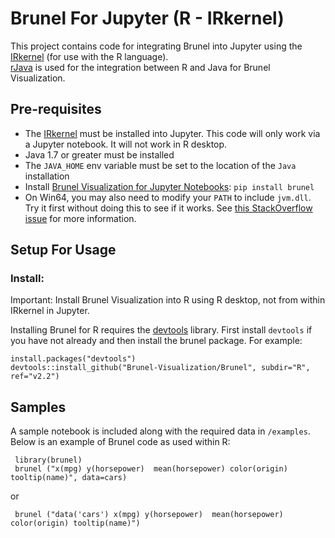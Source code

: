 # Brunel For Jupyter (R - IRkernel)

This project contains code for integrating Brunel into Jupyter using the [IRkernel](https://github.com/IRkernel/IRkernel) (for use with the R language).  
[rJava](https://cran.r-project.org/web/packages/rJava/index.html) is used for the integration between R and Java for Brunel Visualization.

## Pre-requisites
* The [IRkernel](http://irkernel.github.io/) must be installed into Jupyter.  This code will only work via a Jupyter notebook.  It will not work in R desktop.
* Java 1.7 or greater must be installed
* The `JAVA_HOME` env variable must be set to the location of the `Java` installation
* Install [Brunel Visualization for Jupyter Notebooks](https://pypi.python.org/pypi/brunel):  `pip install brunel`
* On Win64, you may also need to modify your `PATH` to include `jvm.dll`.  Try it first without doing this to see if it works.  See [this StackOverflow issue](http://stackoverflow.com/questions/7019912/using-the-rjava-package-on-win7-64-bit-with-r) for more information.


## Setup For Usage

### Install:

Important:  Install Brunel Visualization into R using R desktop, not from within IRkernel in Jupyter.

Installing Brunel for R requires the [devtools](https://cran.r-project.org/web/packages/devtools/README.html) library. 
First install `devtools` if you have not already and then install the brunel package.  For example:

```
install.packages("devtools")
devtools::install_github("Brunel-Visualization/Brunel", subdir="R", ref="v2.2")
```


## Samples

A sample notebook is included along with the required data in `/examples`.  Below is an example of Brunel code as used within R:

```
 library(brunel)
 brunel ("x(mpg) y(horsepower)  mean(horsepower) color(origin) tooltip(name)", data=cars)
```
or
```
 brunel ("data('cars') x(mpg) y(horsepower)  mean(horsepower) color(origin) tooltip(name)")
```
